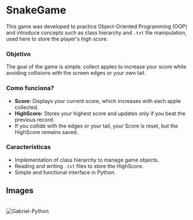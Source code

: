 # SnakeGame
This game was developed to practice Object-Oriented Programming (OOP) and introduce concepts such as class hierarchy and `.txt` file manipulation, used here to store the player's high score.  

### Objetivo  
The goal of the game is simple: collect apples to increase your score while avoiding collisions with the screen edges or your own tail.  

### Como funciona?  
- **Score:** Displays your current score, which increases with each apple collected.  
- **HighScore:** Stores your highest score and updates only if you beat the previous record.  
- If you collide with the edges or your tail, your Score is reset, but the HighScore remains saved.   

### Características  
- Implementation of class hierarchy to manage game objects.  
- Reading and writing `.txt` files to store the HighScore.  
- Simple and functional interface in Python.

## Images
<div style="display: inline_block"><br>
  <img align="center" alt="Gabriel-Python" src="https://github.com/user-attachments/assets/dbf38c16-d4af-4338-91f7-ac2f9ae21caa" />
</div>
